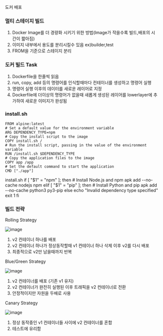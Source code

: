 도커 배포

### 멀티 스테이지 빌드 ###
  1. Docker Image를 더 경량화 시키기 위한 방법(Image가 작을수록 빌드,배포의 시간이 짧아짐)
  2. 이미지 내부에서 용도를 분리시킬수 있음 ex)builder,test
  3. FROM을 기준으로 스테이지 분리


### 도커 빌드 Task ###
  1. Dockerfile을 한줄씩 읽음
  2. run, copy, add 등의 명령어를 인식할때마다 컨테이너를 생성하고 명령어 실행
  3. 명령어 실행 이후의 데이터를 새로운 레이어로 지정
  4. Dockerfile에 더이상의 명령어가 없을때 새롭게 생성된 레이어를 lowerlayer에 추가하여 새로운 이미지가 완성됨


### install.sh ###
    FROM alpine:latest
    # Set a default value for the environment variable
    ARG DEPENDENCY_TYPE=npm
    # Copy the install script to the image
    COPY install.sh /
    # Run the install script, passing in the value of the environment variable
    RUN /install.sh $DEPENDENCY_TYPE
    # Copy the application files to the image
    COPY app /app
    # Set the default command to start the application
    CMD ["./app"]

  install.sh
    if [ "$1" = "npm" ]; then
    # Install Node.js and npm
    apk add --no-cache nodejs npm
    elif [ "$1" = "pip" ]; then
        # Install Python and pip
        apk add --no-cache python3 py3-pip
    else
        echo "Invalid dependency type specified"
        exit 1
    fi



### 빌드 전략 ###
  Rolling Strategy
  
  ![image](https://user-images.githubusercontent.com/104714337/224522441-a7db5cac-3f54-4f35-a74d-21c117fdf2e6.png)
  
  
  1. v2 컨테이너 하나를 배포
  2. v2 컨테이너 하나가 정상동작할때 v1 컨테이너 하나 삭제 이후 v2를 다시 배포
  3. 최종적으로 v2만 남을때까지 반복
  
  
  Blue/Green Strategy
  
  ![image](https://user-images.githubusercontent.com/104714337/224522481-dc3a4a14-51aa-4994-81b0-fa0c8a1da2c1.png)
  
  
  1. v2 컨테이너를 배포 (기존 v1 유지)
  2. v2 컨테이너가 완전히 실행된 이후 트래픽을 v2 컨테이너로 전환
  3. 안정적이지만 자원을 두배로 사용
  
  Canary Strategy
  
  ![image](https://user-images.githubusercontent.com/104714337/224522979-284c585c-767c-4df6-b946-94ce759cb1b0.png)
  
  
  1. 정상 동작중인 v1 컨테이너들 사이에 v2 컨테이너를 혼합
  2. 테스트에 유리함
  
